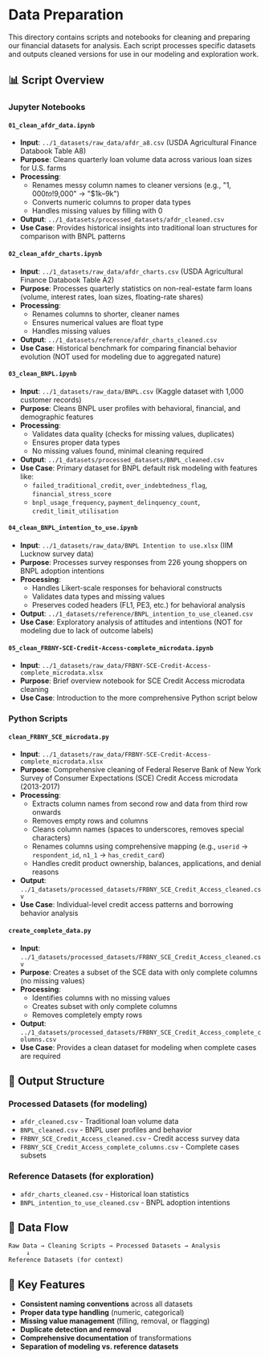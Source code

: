 # Data Preparation

This directory contains scripts and notebooks for cleaning and preparing our
financial datasets for analysis. Each script processes specific datasets and
outputs cleaned versions for use in our modeling and exploration work.

## 📊 Script Overview

### Jupyter Notebooks

#### `01_clean_afdr_data.ipynb`

- **Input**: `../1_datasets/raw_data/afdr_a8.csv` (USDA Agricultural Finance
  Databook Table A8)
- **Purpose**: Cleans quarterly loan volume data across various loan sizes for
  U.S. farms
- **Processing**:
  - Renames messy column names to cleaner versions
    (e.g., "$1,000 to!$9,000" → "$1k–9k")
  - Converts numeric columns to proper data types
  - Handles missing values by filling with 0
- **Output**: `../1_datasets/processed_datasets/afdr_cleaned.csv`
- **Use Case**: Provides historical insights into traditional loan structures
  for comparison with BNPL patterns

#### `02_clean_afdr_charts.ipynb`

- **Input**: `../1_datasets/raw_data/afdr_charts.csv` (USDA Agricultural
  Finance Databook Table A2)
- **Purpose**: Processes quarterly statistics on non-real-estate farm loans
  (volume, interest rates, loan sizes, floating-rate shares)
- **Processing**:
  - Renames columns to shorter, cleaner names
  - Ensures numerical values are float type
  - Handles missing values
- **Output**: `../1_datasets/reference/afdr_charts_cleaned.csv`
- **Use Case**: Historical benchmark for comparing financial behavior evolution
  (NOT used for modeling due to aggregated nature)

#### `03_clean_BNPL.ipynb`

- **Input**: `../1_datasets/raw_data/BNPL.csv` (Kaggle dataset with 1,000
  customer records)
- **Purpose**: Cleans BNPL user profiles with behavioral, financial, and
  demographic features
- **Processing**:
  - Validates data quality (checks for missing values, duplicates)
  - Ensures proper data types
  - No missing values found, minimal cleaning required
- **Output**: `../1_datasets/processed_datasets/BNPL_cleaned.csv`
- **Use Case**: Primary dataset for BNPL default risk modeling with features
  like:
  - `failed_traditional_credit`, `over_indebtedness_flag`,
    `financial_stress_score`
  - `bnpl_usage_frequency`, `payment_delinquency_count`,
    `credit_limit_utilisation`

#### `04_clean_BNPL_intention_to_use.ipynb`

- **Input**: `../1_datasets/raw_data/BNPL Intention to use.xlsx` (IIM Lucknow
  survey data)
- **Purpose**: Processes survey responses from 226 young shoppers on BNPL
  adoption intentions
- **Processing**:
  - Handles Likert-scale responses for behavioral constructs
  - Validates data types and missing values
  - Preserves coded headers (FL1, PE3, etc.) for behavioral analysis
- **Output**: `../1_datasets/reference/BNPL_intention_to_use_cleaned.csv`
- **Use Case**: Exploratory analysis of attitudes and intentions (NOT for
  modeling due to lack of outcome labels)

#### `05_clean_FRBNY-SCE-Credit-Access-complete_microdata.ipynb`

- **Input**: `../1_datasets/raw_data/FRBNY-SCE-Credit-Access-complete_microdata.xlsx`
- **Purpose**: Brief overview notebook for SCE Credit Access microdata cleaning
- **Use Case**: Introduction to the more comprehensive Python script below

### Python Scripts

#### `clean_FRBNY_SCE_microdata.py`

- **Input**: `../1_datasets/raw_data/FRBNY-SCE-Credit-Access-complete_microdata.xlsx`
- **Purpose**: Comprehensive cleaning of Federal Reserve Bank of New York
  Survey of Consumer Expectations (SCE) Credit Access microdata (2013-2017)
- **Processing**:
  - Extracts column names from second row and data from third row onwards
  - Removes empty rows and columns
  - Cleans column names (spaces to underscores, removes special characters)
  - Renames columns using comprehensive mapping
    (e.g., `userid` → `respondent_id`, `n1_1` → `has_credit_card`)
  - Handles credit product ownership, balances, applications, and denial reasons
- **Output**: `../1_datasets/processed_datasets/FRBNY_SCE_Credit_Access_cleaned.csv`
- **Use Case**: Individual-level credit access patterns and borrowing behavior
  analysis

#### `create_complete_data.py`

- **Input**: `../1_datasets/processed_datasets/FRBNY_SCE_Credit_Access_cleaned.csv`
- **Purpose**: Creates a subset of the SCE data with only complete columns
  (no missing values)
- **Processing**:
  - Identifies columns with no missing values
  - Creates subset with only complete columns
  - Removes completely empty rows
- **Output**: `../1_datasets/processed_datasets/FRBNY_SCE_Credit_Access_complete_columns.csv`
- **Use Case**: Provides a clean dataset for modeling when complete cases are
  required

## 📁 Output Structure

### Processed Datasets (for modeling)

- `afdr_cleaned.csv` - Traditional loan volume data
- `BNPL_cleaned.csv` - BNPL user profiles and behavior
- `FRBNY_SCE_Credit_Access_cleaned.csv` - Credit access survey data
- `FRBNY_SCE_Credit_Access_complete_columns.csv` - Complete cases subsets

### Reference Datasets (for exploration)

- `afdr_charts_cleaned.csv` - Historical loan statistics
- `BNPL_intention_to_use_cleaned.csv` - BNPL adoption intentions

## 🔄 Data Flow

```mermaid
Raw Data → Cleaning Scripts → Processed Datasets → Analysis
     ↓
Reference Datasets (for context)
```

## 🎯 Key Features

- **Consistent naming conventions** across all datasets
- **Proper data type handling** (numeric, categorical)
- **Missing value management** (filling, removal, or flagging)
- **Duplicate detection and removal**
- **Comprehensive documentation** of transformations
- **Separation of modeling vs. reference datasets**

